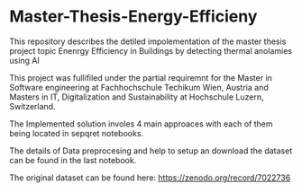 # Master-Thesis-Energy-Efficieny

This repository describes the detiled impolementation of the master thesis project topic Enenrgy Efficiency in Buildings by detecting thermal anolamies using AI

This project was fullifiled under the partial requiremnt for the Master in Software engineering at Fachhochschule Techikum Wien, Austria and Masters in IT, Digitalization and Sustainability at Hochschule Luzern, Switzerland.

The Implemented solution involes 4 main approaces with each of them being located in sepqret notebooks. 

The details of Data preprocesing and help to setup an download the dataset can be found in the last notebook.

The original dataset can be found here: https://zenodo.org/record/7022736

